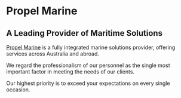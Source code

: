 # Propel Marine

## A Leading Provider of Maritime Solutions

[Propel Marine](https://propelmarine.com/) is a fully integrated marine solutions provider, offering services across Australia and abroad. 

We regard the professionalism of our personnel as the single most important factor in meeting the needs of our clients. 

Our highest priority is to exceed your expectations on every single occasion.
